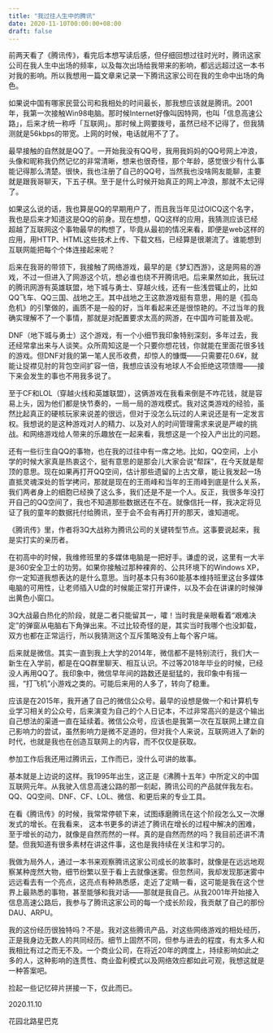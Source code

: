 ```yaml
---
title: "我过往人生中的腾讯"
date: 2020-11-10T00:00:00+08:00
draft: false
---
```


前两天看了《腾讯传》，看完后本想写读后感，但仔细回想过往时光时，腾讯这家公司在我人生中出场的频率，以及每次出场给我带来的影响，都远远超过这一本书对我的影响。所以我想用一篇文章来记录一下腾讯这家公司在我的生命中出场的角色。

如果说中国有哪家民营公司和我相处的时间最长，那我想应该就是腾讯。2001年，我第一次接触Win98电脑。那时候Internet好像叫因特网，也叫「信息高速公路」，后来才统一称呼「互联网」。那时候上网要拨号，虽然已经不记得了，但我猜测就是56kbps的带宽。上网的时候，电话就用不了了。

最早接触的自然就是QQ了。一开始我没有QQ号，我用我妈妈的QQ号网上冲浪，头像和昵称我仍然记忆的非常清晰，想来也很奇怪，那个年龄，感觉很少有什么事能记得那么清楚。很快，我也注册了自己的QQ号，当然我也没啥网友能聊，主要就是跟我哥聊天，下五子棋。至于是什么时候开始真正的网上冲浪，那就不太记得了。

如果这么说的话，我也算是QQ的早期用户了，而且我当年见过OICQ这个名字，我也是后来才知道这是QQ的前身。现在想想，QQ这样的应用，我猜测应该已经超越了互联网这个事物最早的构想了，毕竟从最初的情况来看，即便是web这样的应用，用HTTP、HTML这些技术上传、下载文档，已经算是很潮流了。谁能想到互联网能把每个个体连接起来呢？

后来在我哥的带领下，我接触了网络游戏，最早的是《梦幻西游》，这是网易的游戏，不过一但进入了网游这个坑，想必谁也绕不开腾讯吧。后来果然如此，我玩过的腾讯网游有英雄联盟，地下城与勇士、穿越火线，还有一些浅尝辄止的，比如QQ飞车、QQ三国、战地之王。其中战地之王这款游戏挺有意思，用的是《孤岛危机》的引擎做的，画质不是一般的好，当年看起来还是很惊艳的。不过当年的我确实理解不了一个事情，那就是对配置要求太高的网游，在中国咋可能普及呢。

DNF（地下城与勇士）这个游戏，有一个小细节我印象特别深刻，多年过去，我还经常拿出来与人谈笑。众所周知这是一个只要你想花钱，你就能在里面花很多钱的游戏。但DNF对我的第一笔人民币收费，却惊人的慷慨——只需要花0.6¥，就能让捉襟见肘的背包空间扩容一倍，我想应该没有地球人不会拒绝这项馈赠——接下来会发生的事也不用我多说了。

至于CF和LOL（穿越火线和英雄联盟），这俩游戏在我看来倒是不咋花钱，就是容易上头，因为他们都是快节奏的，一局一局的游戏模式。我对这类游戏的经验，虽然比起真正的硬核玩家来说差的很远，但对于没怎么玩过的人来说还是有一定发言权。我想说的是这种游戏对人的精力、以及对人的时间管理需求来说是严峻的挑战。和网络游戏给人带来的乐趣放在一起来看，我想这是一个投入产出比的问题。

还有一些衍生自QQ的事物，也在我的过往中有一席之地。比如，QQ空间，上小学的时候大家真是热衷这个，挺有意思的是那会儿大家会说“帮踩”，在今天就是帮顶的意思。现在如果再打开QQ空间，估计那些遗留的上古文章，能让我发起一场直抵灵魂深处的哲学拷问，那就是现在的王雨峰和当年的王雨峰到底是什么关系，我们两者身上的细胞已经换了这么多，我们还是不是一个人。反正，我很多年没打开自己的QQ空间了，我也不知道那些数据还在不在。就像信托一样，我决定将见证了我的童年的数据托付给腾讯，至于会不会有再打开的那天，谁知道呢。

《腾讯传》里，作者将3Q大战称为腾讯公司的关键转型节点。这事要说起来，我是实打实的亲历者。

在初高中的时候，我维修班里的多媒体电脑是一把好手。谦虚的说，这里有一大半是360安全卫士的功劳。如果你接触过那种裸奔的、公共环境下的Windows XP，你一定知道我想表达的是什么意思。当时基本只有360能基本维持班里这台多媒体电脑的可用性，让老师插入U盘的时候能正常打开课件，以及不会在讲课的时候弹出黄色小窗口。

3Q大战最白热化的阶段，就是二者只能留其一，嚯！当时我是亲眼看着“艰难决定”的弹窗从电脑右下角弹出来。不过比较奇怪的是，其实当时我哪个也没卸载，双方也都在正常运行，所以我猜测这个互斥策略没有上每个客户端。

后来就是微信。其实一直到我上大学的2014年，微信都不是特别流行，我们大一新生在入学前，都是在QQ群里聊天、相互认识。不过等2018年毕业的时候，已经没人再用QQ了。我印象中，微信早年间的路数还是挺猛的，我印象中有摇一摇，“打飞机”小游戏之类的。可能后来用的人多了，转向了稳重。

应该是在2015年，我开通了自己的微信公众号。最早的设想是做一个和计算机专业学习相关的公众号，后来演变为自己的个人日记本，不过非常高兴的是这个输出自己想法的渠道一直在延续着。微信公众号，应该也是我第一次在互联网上建立自己影响力的尝试，虽然影响力是微不足道的，但对我个人来说，互联网进入了新的时代，也就是我也在创造互联网上的内容，而不仅仅是获取。

参加工作后我还用过腾讯云，工作而已，没什么可讲的故事。

基本就是上边说的这样。我1995年出生，这正是《沸腾十五年》中所定义的中国互联网元年。从我驶入信息高速公路的那一刻起，腾讯公司的产品就伴我左右。QQ、QQ空间、DNF、CF、LOL、微信、和更后来的专业工具。

在看《腾讯传》的时候，我常常停顿下来，试图琢磨腾讯在这个阶段怎么又一次爆发式的增长。在我看来， 这本书更多的讲述了腾讯在增长的过程中解决的困难，至于增长的动力，就像是自然而然的一样。真的是自然而然的吗？我目前还讲不清楚。但我知道有很多素材在讲这件事，这也是我持续在关注和学习的。

我做为局外人，通过一本书来观察腾讯这家公司成长的故事时，就像是在远远地观察某种庞然大物，细节纷繁以至于看上去就像迷雾。但忽然间，我却发现那迷雾中远远看去有一个亮点，这亮点有种熟悉感，走近了定睛一看，这可能是我在这个世界上最熟悉的事物，甚至能够和我对话——那就是我自己。从我2001年开始接入信息高速公路后，我参与了腾讯这家公司的每一个成长阶段，我贡献了自己的那份DAU、ARPU。

我的这份经历很独特吗？不是。我对这些腾讯产品，对这些网络游戏的相处经历，正是我身边无数人的共同经历。细节上固然不同，但参与进去的程度，有太多人和我相比有过之而无不及。一个商业公司，在将近20年的跨度上，持续影响如此之多的人，这种影响的连贯性、商业盈利模式以及网络效应都如此可观，我想这就是一种答案吧。

捡起一些记忆碎片拼接一下，仅此而已。

2020.11.10

花园北路星巴克